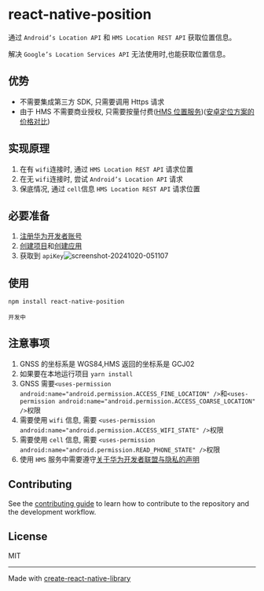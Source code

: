 # react-native-position

通过 `Android’s Location API` 和 `HMS Location REST API` 获取位置信息。

解决 `Google’s Location Services API` 无法使用时,也能获取位置信息。

## 优势

-   不需要集成第三方 SDK, 只需要调用 Https 请求
-   由于 HMS 不需要商业授权, 只需要按量付费([HMS 位置服务](https://developer.huawei.com/consumer/cn/doc/HMSCore-References/web-network-location-0000001051602603))([安卓定位方案的价格对比](http://www.likehide.com/blogs/android/location_server/))

## 实现原理

1. 在有 `wifi`连接时, 通过 `HMS Location REST API` 请求位置
2. 在无 `wifi`连接时, 尝试 `Android’s Location API` 请求
3. 保底情况, 通过 `cell`信息 `HMS Location REST API` 请求位置

## 必要准备

1. [注册华为开发者账号](https://developer.huawei.com/consumer/cn/doc/start/registration-and-verification-0000001053628148)
2. [创建项目](https://developer.huawei.com/consumer/cn/doc/app/agc-help-createproject-0000001100334664)和[创建应用](https://developer.huawei.com/consumer/cn/doc/app/agc-help-createapp-0000001146718717)
3. 获取到 `apiKey`![screenshot-20241020-051107](https://github.com/user-attachments/assets/4dd30de6-a541-46e0-9ed8-38be44b3754a)

## 使用

```sh
npm install react-native-position
```

`开发中`

## 注意事项

1. GNSS 的坐标系是 WGS84,HMS 返回的坐标系是 GCJ02
2. 如果要在本地运行项目 `yarn install`
3. GNSS 需要`<uses-permission android:name="android.permission.ACCESS_FINE_LOCATION" />`和`<uses-permission android:name="android.permission.ACCESS_COARSE_LOCATION" />`权限
4. 需要使用 `wifi` 信息, 需要 `<uses-permission android:name="android.permission.ACCESS_WIFI_STATE" />`权限
5. 需要使用 `cell` 信息, 需要 `<uses-permission android:name="android.permission.READ_PHONE_STATE" />`权限
6. 使用 `HMS` 服务中需要遵守[关于华为开发者联盟与隐私的声明](https://developer.huawei.com/consumer/cn/devservice/term)

## Contributing

See the [contributing guide](CONTRIBUTING.md) to learn how to contribute to the repository and the development workflow.

## License

MIT

---

Made with [create-react-native-library](https://github.com/callstack/react-native-builder-bob)
